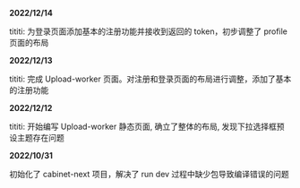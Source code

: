 **2022/12/14**

tititi: 为登录页面添加基本的注册功能并接收到返回的 token，初步调整了 profile 页面的布局

**2022/12/13**

tititi: 完成 Upload-worker 页面。对注册和登录页面的布局进行调整，添加了基本的注册功能

**2022/12/12**

tititi: 开始编写 Upload-worker 静态页面, 确立了整体的布局, 发现下拉选择框预设主题存在问题

**2022/10/31**

初始化了 cabinet-next 项目，解决了 run dev 过程中缺少包导致编译错误的问题
